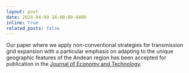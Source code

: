 ```yaml
---
layout: post
date: 2024-04-09 16:00:00-0400
inline: true
related_posts: false
---
```


Our paper where we apply non-conventional strategies for transmission grid expansion with a particular emphasis on adapting to the unique geographic features of the Andean region has been accepted for publication in the [Journal of Economy and Technology](https://doi.org/10.1016/j.ject.2024.04.001).

